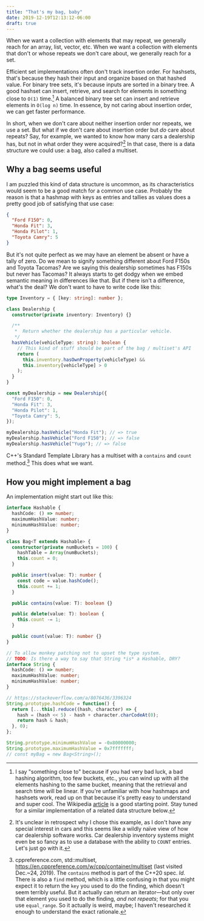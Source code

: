 ```yaml
---
title: "That's my bag, baby"
date: 2019-12-19T12:13:12-06:00
draft: true
---
```


When we want a collection with elements that may repeat, we generally reach
for an array, list, vector, etc. When we want a collection with elements that
don't or whose repeats we don't care about, we generally reach for a set.

Efficient set implementations often don't track insertion order. For
hashsets, that's because they hash their input and organize based on that
hashed value. For binary tree sets, it's because inputs are sorted in a
binary tree. A good hashset can insert, retrieve, and search for elements in
something close to `O(1)` time.[^collisions] A balanced binary tree set can
insert and retrieve elements in `O(log n)` time. In essence, by not caring
about insertion order, we can get faster performance.

[^collisions]: I say "something close to" because if you had very bad luck, a bad hashing algorithm, too few buckets, etc., you can wind up with all the elements hashing to the same bucket, meaning that the retrieval and search time will be linear. If you're unfamiliar with how hashmaps and hashsets work, read up on that because it's pretty easy to understand and super cool. The Wikipedia [article](https://en.wikipedia.org/wiki/Hash_table) is a good starting point. Stay tuned for a similar implementation of a related data structure below.

In short, when we don't care about neither insertion order nor repeats, we
use a set. But what if we don't care about insertion order but _do_ care
about repeats? Say, for example, we wanted to know how many cars a dealership
has, but not in what order they were acquired?[^weird] In that case, there is a data
structure we could use: a bag, also called a multiset.

[^weird]: It's unclear in retrospect why I chose this example, as I don't have any special interest in cars and this seems like a wildly naïve view of how car dealership software works. Car dealership inventory systems might even be so fancy as to use a database with the ability to `COUNT` entries. Let's just go with it.

## Why a bag seems useful

I am puzzled this kind of data structure is uncommon, as its characteristics
would seem to be a good match for a common use case. Probably the reason is
that a hashmap with keys as entries and tallies as values does a pretty good
job of satisfying that use case:

```json
{
  "Ford F150": 0,
  "Honda Fit": 3,
  "Honda Pilot": 1,
  "Toyota Camry": 5
}
```

But it's not quite perfect as we may have an element be absent or have a
tally of zero. Do we mean to signify something different about Ford F150s and
Toyota Tacomas? Are we saying this dealership sometimes has F150s but never
has Tacomas? It always starts to get dodgy when we embed semantic meaning in
differences like that. But if there isn't a difference, what's the deal? We
don't want to have to write code like this:

```typescript
type Inventory = { [key: string]: number };

class Dealership {
  constructor(private inventory: Inventory) {}

  /**
   *  Return whether the dealership has a particular vehicle.
   */
  hasVehicle(vehicleType: string): boolean {
    // This kind of stuff should be part of the bag / multiset's API
    return (
      this.inventory.hasOwnProperty(vehicleType) &&
      this.inventory[vehicleType] > 0
    );
  }
}

const myDealership = new Dealership({
  "Ford F150": 0,
  "Honda Fit": 3,
  "Honda Pilot": 1,
  "Toyota Camry": 5,
});

myDealership.hasVehicle("Honda Fit"); // => true
myDealership.hasVehicle("Ford F150"); // => false
myDealership.hasVehicle("Yugo"); // => false
```

C++'s Standard Template Library has a multiset with a `contains` and `count`
method.[^contains] This does what we want.

[^contains]: cppreference.com, std::multiset, https://en.cppreference.com/w/cpp/container/multiset (last visited Dec.~24, 2019). The `contains` method is part of the C++20 spec. _Id._ There is also a `find` method, which is a little confusing in that you might expect it to return the `key` you used to do the finding, which doesn't seem terribly useful. But it actually can return an iterator—but only over that element you used to do the finding, _and not repeats_; for that you use `equal_range`. So it actually is weird, maybe; I haven't researched it enough to understand the exact rationale.

## How you might implement a bag

An implementation might start out like this:

```typescript
interface Hashable {
  hashCode: () => number;
  maximumHashValue: number;
  minimumHashValue: number;
}

class Bag<T extends Hashable> {
  constructor(private numBuckets = 100) {
    hashTable = Array(numBuckets);
    this.count = 0;
  }

  public insert(value: T): number {
    const code = value.hashCode();
    this.count += 1;
  }

  public contains(value: T): boolean {}

  public delete(value: T): boolean {
    this.count -= 1;
  }

  public count(value: T): number {}
}

// To allow monkey patching not to upset the type system.
// TODO: Is there a way to say that String *is* a Hashable, DRY?
interface String {
  hashCode: () => number;
  maximumHashValue: number;
  minimumHashValue: number;
}

// https://stackoverflow.com/a/8076436/3396324
String.prototype.hashCode = function() {
  return [...this].reduce((hash, character) => {
    hash = (hash << 5) - hash + character.charCodeAt(0);
    return hash & hash;
  }, 0);
};

String.prototype.minimumHashValue = -0x80000000;
String.prototype.maximumHashValue = 0x7fffffff;
// const myBag = new Bag<String>();
```
